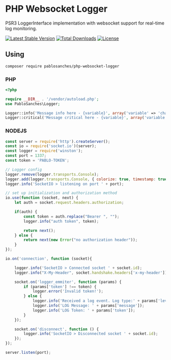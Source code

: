 # PHP Websocket Logger
PSR3 LoggerInterface implementation with websocket support for real-time log monitoring.

[![Latest Stable Version](http://poser.pugx.org/pablosanches/php-websocket-logger/v)](https://packagist.org/packages/pablosanches/php-websocket-logger)
[![Total Downloads](http://poser.pugx.org/pablosanches/php-websocket-logger/downloads)](https://packagist.org/packages/pablosanches/php-websocket-logger)
[![License](http://poser.pugx.org/pablosanches/php-websocket-logger/license)](https://packagist.org/packages/pablosanches/php-websocket-logger)

## Using

```sh
composer require pablosanches/php-websocket-logger
```

### PHP
```php
<?php

require __DIR__ . '/vendor/autoload.php';
use PabloSanches\Logger;

Logger::info('Message info here - {variable}', array('variable' => 'changed'));
Logger::critical('Message critical here - {variable}', array('variable' => 'changed'));
```

### NODEJS
```js
const server = require('http').createServer();
const io = require('socket.io')(server);
const logger = require('winston');
const port = 1337;
const token = 'PABLO-TOKEN';

// Logger config
logger.remove(logger.transports.Console);
logger.add(logger.transports.Console, { colorize: true, timestamp: true });
logger.info('SocketIO > listening on port ' + port);

// set up initialization and authorization method
io.use(function (socket, next) {
    let auth = socket.request.headers.authorization;

    if(auth) {
        const token = auth.replace("Bearer ", "");
        logger.info("auth token", token);

        return next();
    } else {
        return next(new Error("no authorization header"));
    }
});

io.on('connection', function (socket){

    logger.info('SocketIO > Connected socket ' + socket.id);
    logger.info("X-My-Header", socket.handshake.headers['x-my-header']);

    socket.on('logger_emmiter', function (params) {
        if (params['token'] !== token) {
            logger.error('Invalid token!');
        } else {
            logger.info('Received a log event. Log type:' + params['level']);
            logger.info('LOG Message: ' + params['message']);
            logger.info('LOG Token: ' + params['token']);
        }
    });

    socket.on('disconnect', function () {
        logger.info('SocketIO > Disconnected socket ' + socket.id);
    });
});

server.listen(port);
```